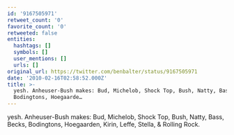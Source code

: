 ```yaml
---
id: '9167505971'
retweet_count: '0'
favorite_count: '0'
retweeted: false
entities:
  hashtags: []
  symbols: []
  user_mentions: []
  urls: []
original_url: https://twitter.com/benbalter/status/9167505971
date: '2010-02-16T02:58:52.000Z'
title: >-
  yesh. Anheuser-Bush makes: Bud, Michelob, Shock Top, Bush, Natty, Bass, Becks,
  Bodingtons, Hoegaarde…
---
```


yesh. Anheuser-Bush makes: Bud, Michelob, Shock Top, Bush, Natty, Bass, Becks, Bodingtons, Hoegaarden, Kirin, Leffe, Stella, & Rolling Rock.